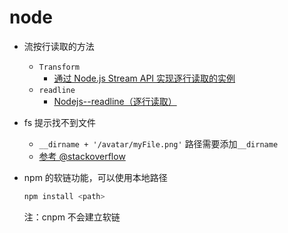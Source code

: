 # node

- 流按行读取的方法

  - `Transform`
    - [通过 Node.js Stream API 实现逐行读取的实例](https://blog.CSDN.net/hsl0530hsl/article/details/87865310)
  - `readline`
    - [Nodejs--readline（逐行读取）](https://blog.CSDN.net/weixin_34050389/article/details/92387269)

- fs 提示找不到文件

  - `__dirname + '/avatar/myFile.png'` 路径需要添加`__dirname`
  - [参考 @stackoverflow](https://stackoverflow.com/questions/34811222/writefile-no-such-file-or-directory)

- npm 的软链功能，可以使用本地路径

  ```js
  npm install <path>
  ```

  注：cnpm 不会建立软链
